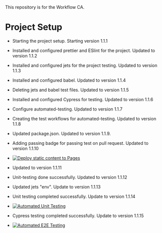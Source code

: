 This repository is for the Workflow CA.

# Project Setup

- Starting the project setup. Starting version 1.1.1

- Installed and configured prettier and ESlint for the project. Updated to version 1.1.2

- Installed and configured jets for the project testing. Updated to version 1.1.3

- Installed and configured babel. Updated to version 1.1.4

- Deleting jets and babel test files. Updated to version 1.1.5

- Installed and configured Cypress for testing. Updated to version 1.1.6

- Configure automated-testing. Updated to version 1.1.7

- Creating the test workflows for automated-testing. Updated to version 1.1.8

- Updated package.json. Updated to version 1.1.9.

- Adding passing badge for passing test on pull request. Updated to version 1.1.10

- [![Deploy static content to Pages](https://github.com/RobertDacian/social-media-client/actions/workflows/pages.yml/badge.svg)](https://github.com/RobertDacian/social-media-client/actions/workflows/pages.yml)

- Updated to version 1.1.11

- Unit-testing done successfully. Updated to version 1.1.12

- Updated jets "env". Update to version 1.1.13

- Unit testing completed successfully. Update to version 1.1.14

- [![Automated Unit Testing](https://github.com/RobertDacian/social-media-client/actions/workflows/unit-test.yml/badge.svg)](https://github.com/RobertDacian/social-media-client/actions/workflows/unit-test.yml)

- Cypress testing completed successfully. Update to version 1.1.15

- [![Automated E2E Testing](https://github.com/RobertDacian/social-media-client/actions/workflows/e2e-test.yml/badge.svg)](https://github.com/RobertDacian/social-media-client/actions/workflows/e2e-test.yml)




